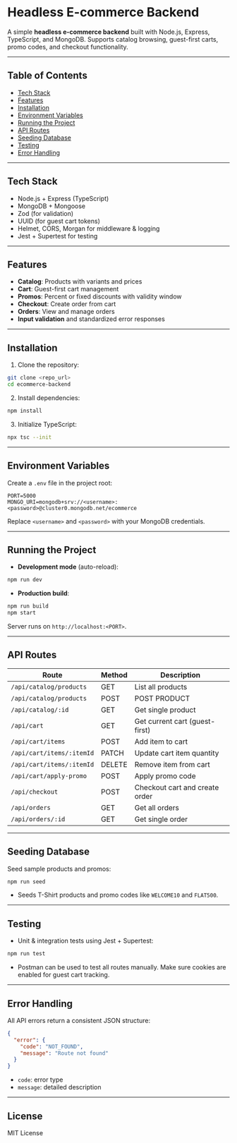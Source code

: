 # Headless E-commerce Backend

A simple **headless e-commerce backend** built with Node.js, Express, TypeScript, and MongoDB. Supports catalog browsing, guest-first carts, promo codes, and checkout functionality.

---

## **Table of Contents**

- [Tech Stack](#tech-stack)
- [Features](#features)
- [Installation](#installation)
- [Environment Variables](#environment-variables)
- [Running the Project](#running-the-project)
- [API Routes](#api-routes)
- [Seeding Database](#seeding-database)
- [Testing](#testing)
- [Error Handling](#error-handling)

---

## **Tech Stack**

- Node.js + Express (TypeScript)
- MongoDB + Mongoose
- Zod (for validation)
- UUID (for guest cart tokens)
- Helmet, CORS, Morgan for middleware & logging
- Jest + Supertest for testing

---

## **Features**

- **Catalog**: Products with variants and prices
- **Cart**: Guest-first cart management
- **Promos**: Percent or fixed discounts with validity window
- **Checkout**: Create order from cart
- **Orders**: View and manage orders
- **Input validation** and standardized error responses

---

## **Installation**

1. Clone the repository:

```bash
git clone <repo_url>
cd ecommerce-backend
```

2. Install dependencies:

```bash
npm install
```

3. Initialize TypeScript:

```bash
npx tsc --init
```

---

## **Environment Variables**

Create a `.env` file in the project root:

```env
PORT=5000
MONGO_URI=mongodb+srv://<username>:<password>@cluster0.mongodb.net/ecommerce
```

Replace `<username>` and `<password>` with your MongoDB credentials.

---

## **Running the Project**

- **Development mode** (auto-reload):

```bash
npm run dev
```

- **Production build**:

```bash
npm run build
npm start
```

Server runs on `http://localhost:<PORT>`.

---

## **API Routes**

| Route                     | Method | Description                    |
| ------------------------- | ------ | ------------------------------ |
| `/api/catalog/products`   | GET    | List all products              |
| `/api/catalog/products`   | POST   | POST PRODUCT                   |
| `/api/catalog/:id`        | GET    | Get single product             |
| `/api/cart`               | GET    | Get current cart (guest-first) |
| `/api/cart/items`         | POST   | Add item to cart               |
| `/api/cart/items/:itemId` | PATCH  | Update cart item quantity      |
| `/api/cart/items/:itemId` | DELETE | Remove item from cart          |
| `/api/cart/apply-promo`   | POST   | Apply promo code               |
| `/api/checkout`           | POST   | Checkout cart and create order |
| `/api/orders`             | GET    | Get all orders                 |
| `/api/orders/:id`         | GET    | Get single order               |

---

## **Seeding Database**

Seed sample products and promos:

```bash
npm run seed
```

- Seeds T-Shirt products and promo codes like `WELCOME10` and `FLAT500`.

---

## **Testing**

- Unit & integration tests using Jest + Supertest:

```bash
npm run test
```

- Postman can be used to test all routes manually. Make sure cookies are enabled for guest cart tracking.

---

## **Error Handling**

All API errors return a consistent JSON structure:

```json
{
  "error": {
    "code": "NOT_FOUND",
    "message": "Route not found"
  }
}
```

- `code`: error type
- `message`: detailed description

---

## **License**

MIT License
